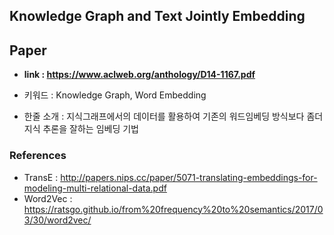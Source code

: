 ﻿## Knowledge Graph and Text Jointly Embedding

## Paper

- **link : https://www.aclweb.org/anthology/D14-1167.pdf**

- 키워드 : Knowledge Graph, Word Embedding

- 한줄 소개 : 지식그래프에서의 데이터를 활용하여 기존의 워드임베딩 방식보다 좀더 지식 추론을 잘하는 임베딩 기법 

### References

- TransE : http://papers.nips.cc/paper/5071-translating-embeddings-for-modeling-multi-relational-data.pdf
- Word2Vec : https://ratsgo.github.io/from%20frequency%20to%20semantics/2017/03/30/word2vec/

